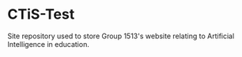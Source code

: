# CTiS-Test
 Site repository used to store Group 1513's website relating to Artificial Intelligence in education.
